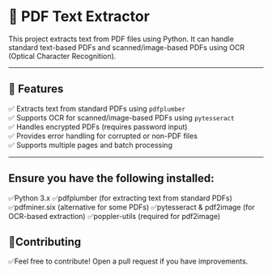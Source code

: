 # 📄 PDF Text Extractor  

This project extracts text from PDF files using Python. It can handle standard text-based PDFs and scanned/image-based PDFs using OCR (Optical Character Recognition).  

---

## 🚀 Features  
✅ Extracts text from standard PDFs using `pdfplumber`  
✅ Supports OCR for scanned/image-based PDFs using `pytesseract`  
✅ Handles encrypted PDFs (requires password input)  
✅ Provides error handling for corrupted or non-PDF files  
✅ Supports multiple pages and batch processing  

---


## Ensure you have the following installed:

✅Python 3.x
✅pdfplumber (for extracting text from standard PDFs)
✅pdfminer.six (alternative for some PDFs)
✅pytesseract & pdf2image (for OCR-based extraction)
✅poppler-utils (required for pdf2image)

## 🤝Contributing
✅Feel free to contribute!
Open a pull request if you have improvements.
